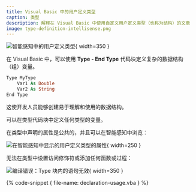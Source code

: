 ```yaml
---
title: Visual Basic 中的用户定义类型
caption: 类型
description: 解释在 Visual Basic 中使用自定义用户定义类型（也称为结构）的文章
image: type-definition-intellisense.png
---
```

![智能感知中的用户定义类型](type-definition-intellisense.png){ width=350 }

在 Visual Basic 中，可以使用 **Type - End Type** 代码块定义复杂的数据结构（组）变量。

~~~ vb
Type MyType
    Var1 As Double
    Var2 As String
End Type
~~~

这使开发人员能够创建易于理解和使用的数据结构。

可以在类型代码块中定义任何类型的变量。

在类型中声明的属性是公共的，并且可以在智能感知中浏览：

![在智能感知中显示的用户定义类型的属性](type-properties-intellisense.png){ width=250 }

无法在类型中设置访问修饰符或添加任何函数或过程：

![编译错误：Type 块内的语句无效](statement-invalid-type-block.png){ width=350 }

{% code-snippet { file-name: declaration-usage.vba } %}